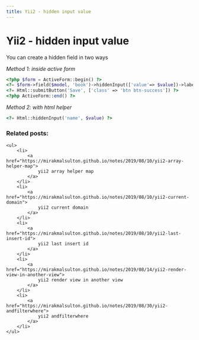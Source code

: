 ```yaml
---
title: Yii2 - hidden input value
---
```


<h1 class="header">Yii2 - hidden input value</h1>

<p class="mb-3">You can create a hidden field in two ways</p>

<i>Method 1: inside active form</i>
```php
<?php $form = ActiveForm::begin() ?>
<?= $form->field($model, 'book')->hiddenInput(['value'=> $value])->label(false) ?>
<?= Html::submitButton('Save', ['class' => 'btn btn-success']) ?>
<?php ActiveForm::end() ?>
```

<i>Method 2: with html helper</i>
```php
<?= Html::hiddenInput('name', $value) ?>
```


<div class="related_posts_block">
    <h3>Related posts:</h3>

    <ul>
        <li>
            <a href="https://mirakmalsulton.github.io/notes/2019/08/10/yii2-array-helper-map">
                yii2 array helper map
            </a>
        </li>
        <li>
            <a href="https://mirakmalsulton.github.io/notes/2019/08/10/yii2-current-domain">
                yii2 current domain
            </a>
        </li>
        <li>
            <a href="https://mirakmalsulton.github.io/notes/2019/08/10/yii2-last-insert-id">
                yii2 last insert id
            </a>
        </li>
        <li>
            <a href="https://mirakmalsulton.github.io/notes/2019/08/14/yii2-render-view-in-another-view">
                yii2 render view in another view
            </a>
        </li>
        <li>
            <a href="https://mirakmalsulton.github.io/notes/2019/08/30/yii2-andfilterwhere">
                yii2 andfilterwhere
            </a>
        </li>
    </ul>
</div>
